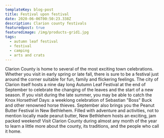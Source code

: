 ```yaml
---
templateKey: blog-post
title: Festival upon festival
date: 2020-06-06T00:50:23.338Z
description: Clarion county festivals
featuredpost: true
featuredimage: /img/products-grid1.jpg
tags:
  - autumn leaf festival
  - festival
  - camping
  - arts and crats
---
```

Clarion County is home to several of the most exciting town celebrations. Whether you visit in early spring or late fall, there is sure to be a festival just around the corner suitable for fun, family and flickering feelings. The city of Clarion itself hosts a nine day long Autumn Leaf Festival at the end of September to celebrate the changing of the leaves and the start of a new season. If you visit during the late summer, you may be able to catch the Knox Horsethief Days: a weeklong celebration of Sebastian "Boss" Buck and other renowned horse thieves. September also brings you the Peanut Butter Festival in New Bethlehem. Filled with adventure and activities, not to mention locally made peanut butter, New Bethlehem hosts an exciting, jam packed weekend! Visit Clarion County during almost any month of the year to learn a little more about the county, its traditions, and the people who call it home.